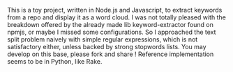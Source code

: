 This is a toy project, written in Node.js and Javascript, to extract keywords from a repo and display it as a word cloud.
I was not totally pleased with the breakdown offered by the already made lib keyword-extractor found on npmjs, or maybe I missed some configurations.
So I approached the text split problem naively with simple regular expressions, which is not satisfactory either, unless backed by strong stopwords lists.
You may develop on this base, please fork and share !
Reference implementation seems to be in Python, like Rake.
